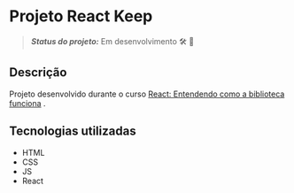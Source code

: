 # Projeto React Keep
> **_Status do projeto:_** Em desenvolvimento :hammer_and_wrench: :construction:

<!-- ## Preview

Visualize o projeto em: https://filiphis.github.io/react-keep

![Design preview Fylo landing page](./design/desktop-preview.jpg) -->



## Descrição

Projeto desenvolvido durante o curso [React: Entendendo como a biblioteca funciona](https://cursos.alura.com.br/course/react-js) .


## Tecnologias utilizadas
* HTML
* CSS
* JS
* React

<!-- ## Como rodar a aplicação  :arrow_forward:

Clone o repositorio:

```
git clone https://github.com/filiphis/projeto-fylo-landing-page
```
Acesse a pasta que foi baixada e abra o index.html em seu navegador favorito

Pronto, visualize o projeto :open_mouth: :satisfied: -->
